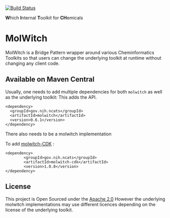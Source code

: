 [![Build Status](https://app.travis-ci.com/ncats/molwitch.svg?branch=master)](https://app.travis-ci.com/ncats/molwitch)

**W**hich **I**nternal **T**oolkit for **CH**emicals
# MolWitch
MolWitch is a Bridge Pattern wrapper around various Cheminformatics Toolkits
so that users can change the underlying toolkit at runtime without changing
any client code.


## Available on Maven Central
Usually, one needs to add multiple dependencies for both `molwitch` as well as the underlying toolkit:
This adds the API.
```
<dependency>
  <groupId>gov.nih.ncats</groupId>
  <artifactId>molwitch</artifactId>
  <version>0.6.1</version>
</dependency>
```

There also needs to be a molwitch implementation

To add [molwitch-CDK](https://github.com/ncats/molwitch-cdk) :
```
<dependency>
        <groupId>gov.nih.ncats</groupId>
        <artifactId>molwitch-cdk</artifactId>
        <version>1.0.8</version>
</dependency>
```

## License 
This project is Open Sourced under the [Apache 2.0](http://www.apache.org/licenses/LICENSE-2.0) 
However the underlying molwitch implementations may use different licences depending on the license
of the underlying toolkit.

